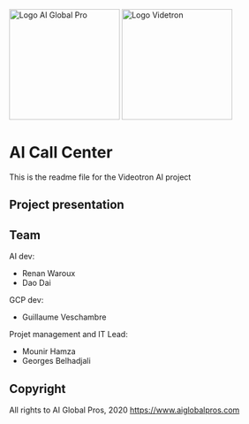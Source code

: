 <img src="https://images.squarespace-cdn.com/content/5c3d106885ede1229f775005/1547603576908-WE0AI5HRLSS1VSDPMBN0/Final-Logo-White.gif?format=1500w&content-type=image%2Fgif" alt="Logo AI Global Pro" width="200"/>
<img src="https://upload.wikimedia.org/wikipedia/commons/8/8c/Vid%C3%A9otron_2017_logo.png" alt="Logo Videtron" width="200"/>


# AI Call Center

This is the readme file for the Videotron AI project

## Project presentation

## Team
AI dev:
* Renan Waroux
* Dao Dai

GCP dev:
* Guillaume Veschambre

Projet management and IT Lead:
* Mounir Hamza
* Georges Belhadjali

## Copyright
All rights to AI Global Pros, 2020
https://www.aiglobalpros.com


